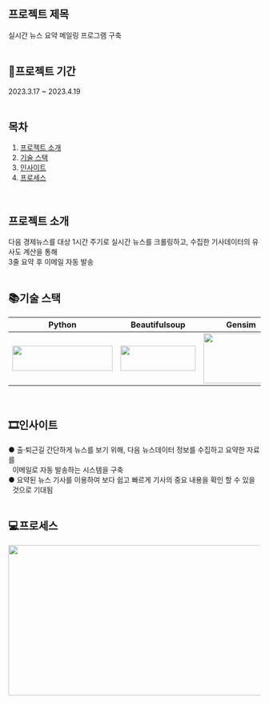 ## 프로젝트 제목
실시간 뉴스 요약 메일링 프로그램 구축
<br>
<br>

## 📆프로젝트 기간
2023.3.17 ~ 2023.4.19
<br>
<br>

## 목차
1. [프로젝트 소개](#프로젝트-소개)
2. [기술 스택](#기술-스택)
3. [인사이트](#인사이트)
4. [프로세스](#프로세스)
<br>

## 프로젝트 소개 
다음 경제뉴스를 대상 1시간 주기로 실시간 뉴스를 크롤링하고, 수집한 기사데이터의 유사도 계산을 통해<br>
3줄 요약 후 이메일 자동 발송
<br>
<br>
## 📚기술 스택
| Python |   Beautifulsoup   |   Gensim   |   Pandas   |  Scikit_learn   |   Konlpy   |
| :--------: | :------: | :------: | :-----: | :-----: |  :-----: |
|   <img src="https://user-images.githubusercontent.com/123911214/222653423-27f43572-8729-4fa1-be32-95e7b439c46a.png" width="200" height="50"/>   |   <img src="https://user-images.githubusercontent.com/123911214/232716532-48519665-430b-422d-ad33-102cc5c5b95c.png" width="150" height="50"/>   |   <img src="https://user-images.githubusercontent.com/123911214/232717251-f45d3653-4238-4efb-abba-cd7f5acfc5c8.png" width="150" height="100"/>   | <img src="https://user-images.githubusercontent.com/123911214/232713662-5fdf38b5-355c-4de0-a9d2-4d105e137d82.png" width="100" height="100"/> | <img src="https://user-images.githubusercontent.com/123911214/232714129-f0f6392b-3d85-4cf7-83d7-545092eac345.png" width="100" height="50"/> | <img src="https://user-images.githubusercontent.com/123911214/232715045-ebabb5b7-5f06-4aef-934b-ca6d1b209098.png" width="100" height="100"/> | 
<br>

## 🎞인사이트
● 출·퇴근길 간단하게 뉴스를 보기 위해, 다음 뉴스데이터 정보를 수집하고 요약한 자료를<br>
  &nbsp;&nbsp;이메일로 자동 발송하는 시스템을 구축<br>
● 요약된 뉴스 기사를 이용하여 보다 쉽고 빠르게 기사의 중요 내용을 확인 할 수 있을<br> &nbsp;&nbsp;것으로 기대됨<br>
<br>

## 💻프로세스
<img src="https://user-images.githubusercontent.com/123911214/232953934-48957ebc-1267-42e0-be62-051af47acdf0.png" width="600" height="300"/>

<br>
<br>



